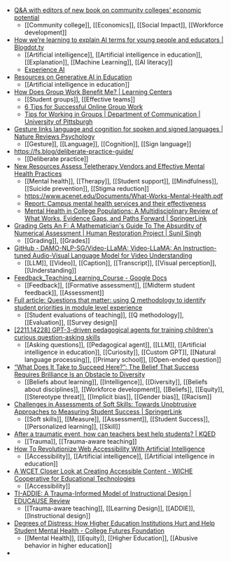 - [Q&A with editors of new book on community colleges' economic potential](https://www.insidehighered.com/news/institutions/community-colleges/2023/06/14/qa-editors-new-book-community-colleges-economic)
	- [[Community college]], [[Economics]], [[Social Impact]], [[Workforce development]]
- [How we’re learning to explain AI terms for young people and educators | Blogdot.tv](https://www.blogdot.tv/how-were-learning-to-explain-ai-terms-for-young-people-and-educators/)
	- [[Artificial intelligence]], [[Artificial intelligence in education]], [[Explanation]], [[Machine Learning]], [[AI literacy]]
	- [Experience AI](https://experience-ai.org/)
- [Resources on Generative AI in Education](https://www.pensandpixels.org/resources.html)
	- [[Artificial intelligence in education]]
- [How Does Group Work Benefit Me? | Learning Centers](https://rlc.rutgers.edu/node/469)
	- [[Student groups]], [[Effective teams]]
	- [6 Tips for Successful Online Group Work](https://learnmore.uncg.edu/blog/6-tips-for-successful-group-work-as-an-online-student)
	- [Tips for Working in Groups | Department of Communication | University of Pittsburgh](https://www.comm.pitt.edu/tips-working-groups)
- [Gesture links language and cognition for spoken and signed languages | Nature Reviews Psychology](https://www.nature.com/articles/s44159-023-00186-9)
	- [[Gesture]], [[Language]], [[Cognition]], [[Sign language]]
- https://fs.blog/deliberate-practice-guide/
	- [[Deliberate practice]]
- [New Resources Assess Teletherapy Vendors and Effective Mental Health Practices](https://www.acenet.edu/News-Room/Pages/Mental-Health-Briefs.aspx)
	- [[Mental health]], [[Therapy]], [[Student support]], [[Mindfulness]], [[Suicide prevention]], [[Stigma reduction]]
	- https://www.acenet.edu/Documents/What-Works-Mental-Health.pdf
	- [Report: Campus mental health services and their effectiveness](https://www.insidehighered.com/news/student-success/health-wellness/2023/06/14/report-campus-mental-health-services-and-their)
	- [Mental Health in College Populations: A Multidisciplinary Review of What Works, Evidence Gaps, and Paths Forward | SpringerLink](https://link.springer.com/referenceworkentry/10.1007/978-3-030-66959-1_6-1)
- [Grading Gets An F: A Mathematician's Guide To The Absurdity of Numerical Assessment | Human Restoration Project | Sunil Singh](https://www.humanrestorationproject.org/writing/grading-gets-an-f-a-mathematicians-guide-to-the-absurdity-of-numerical-assessment)
	- [[Grading]], [[Grades]]
- [GitHub - DAMO-NLP-SG/Video-LLaMA: Video-LLaMA: An Instruction-tuned Audio-Visual Language Model for Video Understanding](https://github.com/DAMO-NLP-SG/Video-LLaMA)
	- [[LLM]], [[Video]], [[Caption]], [[Transcript]], [[Visual perception]], [[Understanding]]
- [Feedback_Teaching_Learning_Course - Google Docs](https://docs.google.com/document/d/1JO3kghxW3WhCHPaqdU-5HUZELwarcfQ0ZxmJBCdclw8/edit?pli=1)
	- [[Feedback]], [[Formative assessment]], [[Midterm student feedback]], [[Assessment]]
- [Full article: Questions that matter: using Q methodology to identify student priorities in module level experience](https://www.tandfonline.com/doi/full/10.1080/13538322.2022.2100101)
	- [[Student evaluations of teaching]], [[Q methodology]], [[Evaluation]], [[Survey design]]
- [[2211.14228] GPT-3-driven pedagogical agents for training children's curious question-asking skills](https://arxiv.org/abs/2211.14228)
	- [[Asking questions]], [[Pedagogical agent]], [[LLM]], [[Artificial intelligence in education]], [[Curiosity]], [[Custom GPT]], [[Natural language processing]], [[Primary school]], [[Open-ended question]]
- [“What Does It Take to Succeed Here?”: The Belief That Success Requires Brilliance Is an Obstacle to Diversity](https://journals.sagepub.com/doi/epub/10.1177/09637214231173361)
	- [[Beliefs about learning]], [[Intelligence]], [[Diversity]], [[Beliefs about disciplines]], [[Workforce development]], [[Beliefs]], [[Equity]], [[Stereotype threat]], [[Implicit bias]], [[Gender bias]], [[Racism]]
- [Challenges in Assessments of Soft Skills: Towards Unobtrusive Approaches to Measuring Student Success | SpringerLink](https://link.springer.com/chapter/10.1007/978-3-031-30992-2_4)
	- [[Soft skills]], [[Measure]], [[Assessment]], [[Student Success]], [[Personalized learning]], [[Skill]]
- [After a traumatic event, how can teachers best help students? | KQED](https://www.kqed.org/mindshift/61353/after-a-traumatic-event-how-can-teachers-best-help-students)
	- [[Trauma]], [[Trauma-aware teaching]]
- [How To Revolutionize Web Accessibility With Artificial Intelligence](https://www.axelerant.com/blog/ai-for-web-accessibility)
	- [[Accessibility]], [[Artificial intelligence]], [[Artificial intelligence in education]]
- [A WCET Closer Look at Creating Accessible Content - WICHE Cooperative for Educational Technologies](https://wcet.wiche.edu/resources/a-wcet-closer-look-at-creating-accessible-content/)
	- [[Accessibility]]
- [TI-ADDIE: A Trauma-Informed Model of Instructional Design | EDUCAUSE Review](https://er.educause.edu/articles/2023/5/ti-addie-a-trauma-informed-model-of-instructional-design)
	- [[Trauma-aware teaching]], [[Learning Design]], [[ADDIE]], [[Instructional design]]
- [Degrees of Distress: How Higher Education Institutions Hurt and Help Student Mental Health - College Futures Foundation](https://collegefutures.org/insights/degrees-of-distress/)
	- [[Mental Health]], [[Equity]], [[Higher Education]], [[Abusive behavior in higher education]]
-
